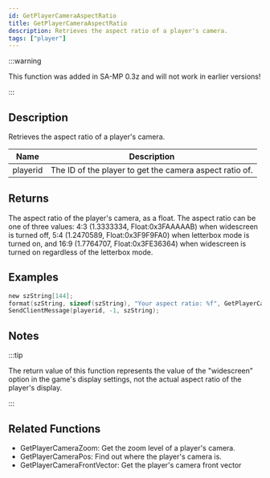 ```yaml
---
id: GetPlayerCameraAspectRatio
title: GetPlayerCameraAspectRatio
description: Retrieves the aspect ratio of a player's camera.
tags: ["player"]
---
```


:::warning

This function was added in SA-MP 0.3z and will not work in earlier versions!

:::

## Description

Retrieves the aspect ratio of a player's camera.

| Name     | Description                                             |
| -------- | ------------------------------------------------------- |
| playerid | The ID of the player to get the camera aspect ratio of. |

## Returns

The aspect ratio of the player's camera, as a float. The aspect ratio can be one of three values: 4:3 (1.3333334, Float:0x3FAAAAAB) when widescreen is turned off, 5:4 (1.2470589, Float:0x3F9F9FA0) when letterbox mode is turned on, and 16:9 (1.7764707, Float:0x3FE36364) when widescreen is turned on regardless of the letterbox mode.

## Examples

```c
new szString[144];
format(szString, sizeof(szString), "Your aspect ratio: %f", GetPlayerCameraAspectRatio(playerid));
SendClientMessage(playerid, -1, szString);
```

## Notes

:::tip

The return value of this function represents the value of the "widescreen" option in the game's display settings, not the actual aspect ratio of the player's display.

:::

## Related Functions

- GetPlayerCameraZoom: Get the zoom level of a player's camera.
- GetPlayerCameraPos: Find out where the player's camera is.
- GetPlayerCameraFrontVector: Get the player's camera front vector
